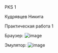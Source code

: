 PKS 1

Кудрявцев Никита

Практическая работа 1

Браузер:
![image](https://github.com/user-attachments/assets/64b27c1b-9212-46ff-9973-5ad7718c2f09)

Эмулятор:
![image](https://github.com/user-attachments/assets/51294b72-9f78-4a5d-9d06-7bc6dfefd300)
